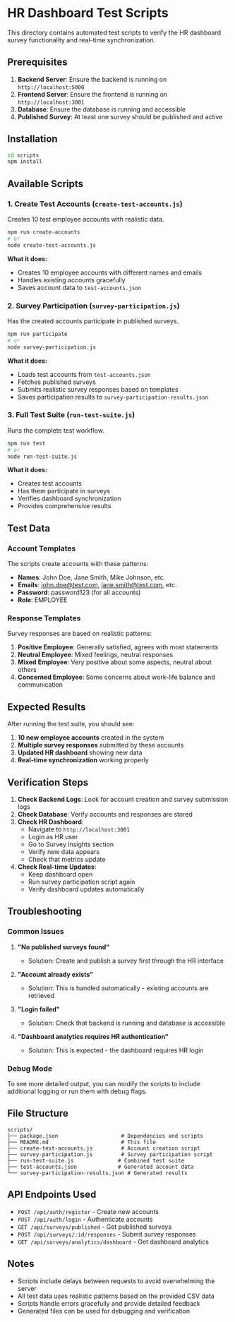 # HR Dashboard Test Scripts

This directory contains automated test scripts to verify the HR dashboard survey functionality and real-time synchronization.

## Prerequisites

1. **Backend Server**: Ensure the backend is running on `http://localhost:5000`
2. **Frontend Server**: Ensure the frontend is running on `http://localhost:3001`
3. **Database**: Ensure the database is running and accessible
4. **Published Survey**: At least one survey should be published and active

## Installation

```bash
cd scripts
npm install
```

## Available Scripts

### 1. Create Test Accounts (`create-test-accounts.js`)
Creates 10 test employee accounts with realistic data.

```bash
npm run create-accounts
# or
node create-test-accounts.js
```

**What it does:**
- Creates 10 employee accounts with different names and emails
- Handles existing accounts gracefully
- Saves account data to `test-accounts.json`

### 2. Survey Participation (`survey-participation.js`)
Has the created accounts participate in published surveys.

```bash
npm run participate
# or
node survey-participation.js
```

**What it does:**
- Loads test accounts from `test-accounts.json`
- Fetches published surveys
- Submits realistic survey responses based on templates
- Saves participation results to `survey-participation-results.json`

### 3. Full Test Suite (`run-test-suite.js`)
Runs the complete test workflow.

```bash
npm run test
# or
node run-test-suite.js
```

**What it does:**
- Creates test accounts
- Has them participate in surveys
- Verifies dashboard synchronization
- Provides comprehensive results

## Test Data

### Account Templates
The scripts create accounts with these patterns:
- **Names**: John Doe, Jane Smith, Mike Johnson, etc.
- **Emails**: john.doe@test.com, jane.smith@test.com, etc.
- **Password**: password123 (for all accounts)
- **Role**: EMPLOYEE

### Response Templates
Survey responses are based on realistic patterns:

1. **Positive Employee**: Generally satisfied, agrees with most statements
2. **Neutral Employee**: Mixed feelings, neutral responses
3. **Mixed Employee**: Very positive about some aspects, neutral about others
4. **Concerned Employee**: Some concerns about work-life balance and communication

## Expected Results

After running the test suite, you should see:

1. **10 new employee accounts** created in the system
2. **Multiple survey responses** submitted by these accounts
3. **Updated HR dashboard** showing new data
4. **Real-time synchronization** working properly

## Verification Steps

1. **Check Backend Logs**: Look for account creation and survey submission logs
2. **Check Database**: Verify accounts and responses are stored
3. **Check HR Dashboard**: 
   - Navigate to `http://localhost:3001`
   - Login as HR user
   - Go to Survey Insights section
   - Verify new data appears
   - Check that metrics update
4. **Check Real-time Updates**: 
   - Keep dashboard open
   - Run survey participation script again
   - Verify dashboard updates automatically

## Troubleshooting

### Common Issues

1. **"No published surveys found"**
   - Solution: Create and publish a survey first through the HR interface

2. **"Account already exists"**
   - Solution: This is handled automatically - existing accounts are retrieved

3. **"Login failed"**
   - Solution: Check that backend is running and database is accessible

4. **"Dashboard analytics requires HR authentication"**
   - Solution: This is expected - the dashboard requires HR login

### Debug Mode

To see more detailed output, you can modify the scripts to include additional logging or run them with debug flags.

## File Structure

```
scripts/
├── package.json                    # Dependencies and scripts
├── README.md                       # This file
├── create-test-accounts.js         # Account creation script
├── survey-participation.js         # Survey participation script
├── run-test-suite.js              # Combined test suite
├── test-accounts.json             # Generated account data
└── survey-participation-results.json # Generated results
```

## API Endpoints Used

- `POST /api/auth/register` - Create new accounts
- `POST /api/auth/login` - Authenticate accounts
- `GET /api/surveys/published` - Get published surveys
- `POST /api/surveys/:id/responses` - Submit survey responses
- `GET /api/surveys/analytics/dashboard` - Get dashboard analytics

## Notes

- Scripts include delays between requests to avoid overwhelming the server
- All test data uses realistic patterns based on the provided CSV data
- Scripts handle errors gracefully and provide detailed feedback
- Generated files can be used for debugging and verification
